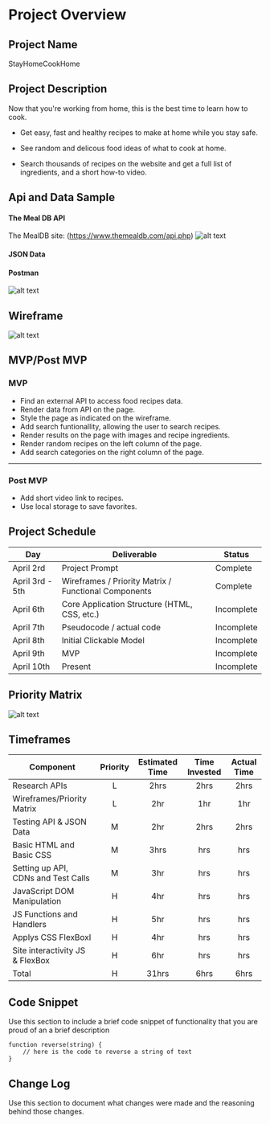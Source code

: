 # Project Overview

## Project Name
StayHomeCookHome

## Project Description
Now that you're working from home, this is the best time to learn how to cook.

+ Get easy, fast and healthy recipes to make at home while you stay safe. 

+ See random and delicous food ideas of what to cook at home.

+ Search thousands of recipes on the website and get a full list of ingredients, and a short how-to video.

## Api and Data Sample

#### The Meal DB API

The MealDB site: 
(https://www.themealdb.com/api.php)
![alt text](https://res.cloudinary.com/abetavarez/image/upload/v1586143923/Screen_Shot_2020-04-05_at_11.30.23_PM_e5cyb5.png "JSON DATA")

#### JSON Data

#### Postman
![alt text](https://res.cloudinary.com/abetavarez/image/upload/v1586121154/postman_ulhuhm.png "postman json data")

## Wireframe
![alt text](https://res.cloudinary.com/abetavarez/image/upload/v1586127786/sitewire_ti4yi2.png "wireframe image")


## MVP/Post MVP

### MVP
+ Find an external API to access food recipes data.
+ Render data from API on the page.
+ Style the page as indicated on the wireframe.
+ Add search funtionallity, allowing the user to search recipes.
+ Render results on the page with images and recipe ingredients.
+ Render random recipes on the left column of the page.
+ Add search categories on the right column of the page. 
---
### Post MVP
+ Add short video link  to recipes.
+ Use local storage to save favorites. 

## Project Schedule

|  Day | Deliverable | Status
|---|---| ---|
|April 2rd| Project Prompt | Complete
|April 3rd - 5th| Wireframes / Priority Matrix / Functional Components | Complete
|April 6th| Core Application Structure (HTML, CSS, etc.) | Incomplete
|April 7th| Pseudocode / actual code | Incomplete
|April 8th| Initial Clickable Model  | Incomplete
|April 9th| MVP | Incomplete
|April 10th| Present | Incomplete

## Priority Matrix

![alt text](https://res.cloudinary.com/abetavarez/image/upload/v1586146746/Screen_Shot_2020-04-06_at_12.18.45_AM_nphuft.png "priority matrix")

## Timeframes

| Component | Priority | Estimated Time | Time Invested | Actual Time |
| --- | :---: |  :---: | :---: | :---: |
| Research APIs | L | 2hrs| 2hrs | 2hrs |
| Wireframes/Priority Matrix | L | 2hr| 1hr | 1hr |
| Testing API & JSON Data | M | 2hr| 2hrs | 2hrs |
| Basic HTML and Basic CSS | M | 3hrs| hrs | hrs |
| Setting up API, CDNs and Test Calls | M | 3hr| hrs | hrs |
| JavaScript DOM Manipulation | H | 4hr| hrs | hrs |
| JS Functions and Handlers | H | 5hr| hrs | hrs |
| Applys CSS FlexBoxI | H | 4hr| hrs | hrs |
| Site interactivity JS & FlexBox | H | 6hr| hrs | hrs |
| Total | H | 31hrs| 6hrs | 6hrs |

## Code Snippet

Use this section to include a brief code snippet of functionality that you are proud of an a brief description  

```
function reverse(string) {
	// here is the code to reverse a string of text
}
```

## Change Log
 Use this section to document what changes were made and the reasoning behind those changes.  

